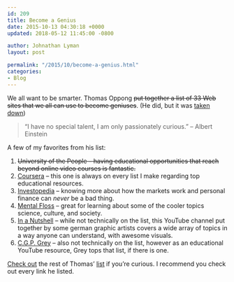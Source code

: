 ```yaml
---
id: 209
title: Become a Genius
date: 2015-10-13 04:30:18 +0000
updated: 2018-05-12 11:45:00 -0800

author: Johnathan Lyman
layout: post

permalink: "/2015/10/become-a-genius.html"
categories:
- Blog
---
```

We all want to be smarter. Thomas Oppong ~~put together a list of 33 Web sites that we all can use to become geniuses~~. (He did, but it was [taken down](https://lumendatabase.org/notices/11700921#))

> “I have no special talent, I am only passionately curious.” – Albert Einstein

A few of my favorites from his list:

1.  ~~University of the People – having educational opportunities that reach beyond online video courses is fantastic.~~
2.  [Coursera][3] – this one is always on every list I make regarding top educational resources.
3.  [Investopedia][4] – knowing more about how the markets work and personal finance can _never_ be a bad thing.
4.  [Mental Floss][5] – great for learning about some of the cooler topics science, culture, and society.
5.  [In a Nutshell][6] – while not technically on the list, this YouTube channel put together by some german graphic artists covers a wide array of topics in a way anyone can understand, with awesome visuals.
6.  [C.G.P. Grey][7] – also not technically on the list, however as an educational YouTube resource, Grey tops that list, if there is one.

[Check out][8] the rest of Thomas’ [list][9] if you’re curious. I recommend you check out every link he listed.

[3]: https://www.coursera.org/
[4]: http://www.investopedia.com/
[5]: http://mentalfloss.com/
[6]: https://www.youtube.com/channel/UCsXVk37bltHxD1rDPwtNM8Q
[7]: https://www.youtube.com/channel/UC2C_jShtL725hvbm1arSV9w
[8]: https://medium.com/keep-learning-keep-growing/33-websites-that-will-make-you-a-genius-53c5114c1d3d
[9]: https://medium.com/keep-learning-keep-growing/33-websites-that-will-make-you-a-genius-53c5114c1d3d